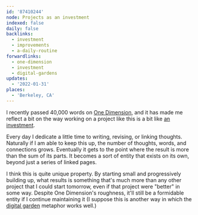 ```yaml
---
id: '87410244'
node: Projects as an investment
indexed: false
daily: false
backlinks:
  - investment
  - improvements
  - a-daily-routine
forwardlinks:
  - one-dimension
  - investment
  - digital-gardens
updates:
  - '2022-01-31'
places:
  - 'Berkeley, CA'
---
```

I recently passed 40,000 words on [One Dimension](one-dimension.md), and it has made me reflect a bit on the way working on a project like this is a bit like [an investment](investment.md). 

Every day I dedicate a little time to writing, revising, or linking thoughts. Naturally if I am able to keep this up, the number of thoughts, words, and connections grows. Eventually it gets to the point where the result is more than the sum of its parts. It becomes a sort of entity that exists on its own, beyond just a series of linked pages. 

I think this is quite unique property. By starting small and progressively building up, what results is something that's much more than any other project that I could start tomorrow, even if that project were "better" in some way. Despite One Dimension's roughness, it'll still be a formidable entity if I continue maintaining it (I suppose this is another way in which the [digital garden](digital-gardens.md) metaphor works well.)

